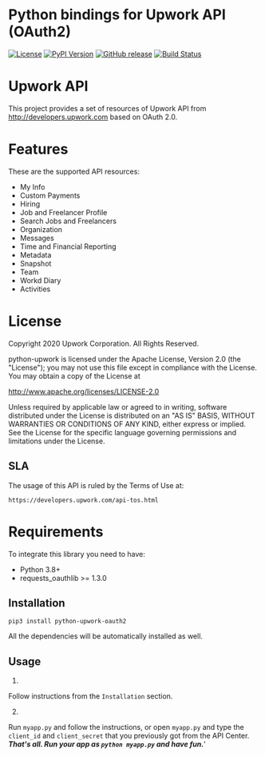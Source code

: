 Python bindings for Upwork API (OAuth2)
============

[![License](https://img.shields.io/github/license/upwork/python-upwork-oauth2)](http://www.apache.org/licenses/LICENSE-2.0.html)
[![PyPI Version](https://badge.fury.io/py/python-upwork.svg)](http://badge.fury.io/py/python-upwork)
[![GitHub release](https://img.shields.io/github/release/upwork/python-upwork.svg)](https://github.com/upwork/python-upwork/releases)
[![Build Status](https://github.com/upwork/python-upwork-oauth2/workflows/build/badge.svg)](https://github.com/upwork/python-upwork-oauth2/actions)

# Upwork API

This project provides a set of resources of Upwork API from http://developers.upwork.com
 based on OAuth 2.0.

# Features
These are the supported API resources:

* My Info
* Custom Payments
* Hiring
* Job and Freelancer Profile
* Search Jobs and Freelancers
* Organization
* Messages
* Time and Financial Reporting
* Metadata
* Snapshot
* Team
* Workd Diary
* Activities

# License

Copyright 2020 Upwork Corporation. All Rights Reserved.

python-upwork is licensed under the Apache License, Version 2.0 (the "License");
you may not use this file except in compliance with the License.
You may obtain a copy of the License at

http://www.apache.org/licenses/LICENSE-2.0

Unless required by applicable law or agreed to in writing, software
distributed under the License is distributed on an "AS IS" BASIS,
WITHOUT WARRANTIES OR CONDITIONS OF ANY KIND, either express or implied.
See the License for the specific language governing permissions and
limitations under the License.

## SLA
The usage of this API is ruled by the Terms of Use at:

    https://developers.upwork.com/api-tos.html

# Requirements
To integrate this library you need to have:

* Python 3.8+
* requests_oauthlib >= 1.3.0

## Installation

    pip3 install python-upwork-oauth2

All the dependencies will be automatically installed as well.

## Usage

1.
Follow instructions from the `Installation` section.

2.
Run `myapp.py` and follow the instructions, or open `myapp.py` and type the `client_id` and `client_secret` that you previously got from the API Center.
***That's all. Run your app as `python myapp.py` and have fun.***'
